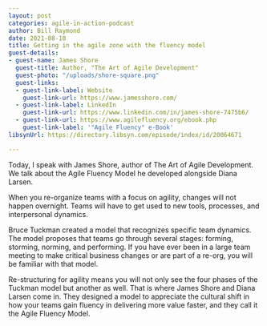 ```yaml
---
layout: post
categories: agile-in-action-podcast
author: Bill Raymond
date: 2021-08-10
title: Getting in the agile zone with the fluency model
guest-details:
- guest-name: James Shore
  guest-title: Author, "The Art of Agile Development"
  guest-photo: "/uploads/shore-square.png"
  guest-links:
  - guest-link-label: Website
    guest-link-url: https://www.jamesshore.com/
  - guest-link-label: LinkedIn
    guest-link-url: https://www.linkedin.com/in/james-shore-7475b6/
  - guest-link-url: https://www.agilefluency.org/ebook.php
    guest-link-label: '"Agile Fluency" e-Book'
libsynUrl: https://directory.libsyn.com/episode/index/id/20064671

---
```

Today, I speak with James Shore, author of The Art of Agile Development. We talk about the Agile Fluency Model he developed alongside Diana Larsen.

When you re-organize teams with a focus on agility, changes will not happen overnight. Teams will have to get used to new tools, processes, and interpersonal dynamics.

Bruce Tuckman created a model that recognizes specific team dynamics. The model proposes that teams go through several stages: forming, storming, norming, and performing. If you have ever been in a large team meeting to make critical business changes or are part of a re-org, you will be familiar with that model.

Re-structuring for agility means you will not only see the four phases of the Tuckman model but another as well. That is where James Shore and Diana Larsen come in. They designed a model to appreciate the cultural shift in how your teams gain fluency in delivering more value faster, and they call it the Agile Fluency Model.